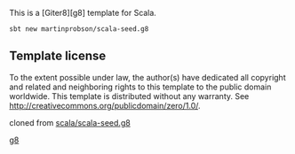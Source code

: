 This is a [Giter8][g8] template for Scala.

```
sbt new martinprobson/scala-seed.g8
```

Template license
----------------

To the extent possible under law, the author(s) have dedicated all copyright and related
and neighboring rights to this template to the public domain worldwide.
This template is distributed without any warranty. See <http://creativecommons.org/publicdomain/zero/1.0/>.

cloned from [scala/scala-seed.g8](https://github.com/scala/scala-seed.g8)

[g8](http://www.foundweekends.org/giter8/)
